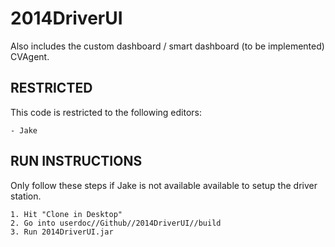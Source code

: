 2014DriverUI
============

Also includes the custom dashboard / smart dashboard (to be implemented) CVAgent.

RESTRICTED
------------
This code is restricted to the following editors:

	- Jake

RUN INSTRUCTIONS
------------
  Only follow these steps if Jake is not available available to setup the driver station.
  
	1. Hit "Clone in Desktop"
	2. Go into userdoc//Github//2014DriverUI//build
	3. Run 2014DriverUI.jar